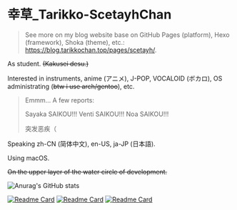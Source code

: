 # 幸草_Tarikko-ScetayhChan

> See more on my blog website base on GitHub Pages (platform), Hexo (framework), Shoka (theme), etc.: https://blog.tarikkochan.top/pages/scetayh/.

As student. ~~(Kakusei desu.)~~

Interested in instruments, anime (アニメ), J-POP, VOCALOID (ボカロ), OS administrating (~~btw i use arch/gentoo~~), etc.

> Emmm... A few reports:
>
> Sayaka SAIKOU!!!
> Venti SAIKOU!!!
> Noa SAIKOU!!!
>
> 突发恶疾（

Speaking zh-CN (简体中文), en-US, ja-JP (日本語).

Using macOS.

~~On the upper layer of the water circle of development.~~

![Anurag's GitHub stats](https://github-readme-stats.vercel.app/api?username=scetayh&show_icons=true)

[![Readme Card](https://github-readme-stats.vercel.app/api/pin/?username=scetayh&repo=indeux)](https://github.com/anuraghazra/github-readme-stats)
[![Readme Card](https://github-readme-stats.vercel.app/api/pin/?username=scetayh&repo=blog.tarikkochan.github.io)](https://github.com/anuraghazra/github-readme-stats)
[![Readme Card](https://github-readme-stats.vercel.app/api/pin/?username=scetayh&repo=dickzhouboom.tarikkochan.github.io)](https://github.com/anuraghazra/github-readme-stats)

<!---
scetayh/scetayh is a ✨ special ✨ repository because its `README.md` (this file) appears on your GitHub profile.
You can click the Preview link to take a look at your changes.
--->
